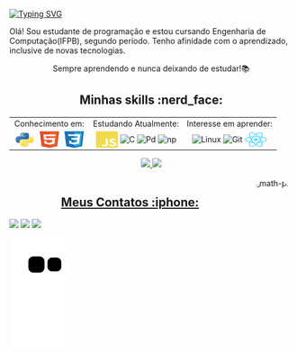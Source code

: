[![Typing SVG](https://readme-typing-svg.herokuapp.com?color=%23F7F7F7&size=75&center=true&vCenter=true&width=1920&height=100&lines=%3CMatheus+Mendes%2F%3E)](https://git.io/typing-svg)

Olá! Sou estudante de programação e estou cursando Engenharia de Computação(IFPB), segundo período. Tenho afinidade com o aprendizado, inclusive de novas tecnologias.

<p align="center">Sempre aprendendo e nunca deixando de estudar!📚</p>

<h2 align="center">Minhas skills :nerd_face:</h2>

<div align="center">
  <table>
     <tr>
        <td align="center">Conhecimento em:</td>
        <td align="center">Estudando Atualmente:</td>
        <td align="center">Interesse em aprender:</td>
      </tr>
      <tr>
        <td align="center">
        <img align="center"  title="Python" alt="Python" height="30" width="40" src="https://raw.githubusercontent.com/devicons/devicon/master/icons/python/python-original.svg"> 
        <img align="center" title="HTML5" alt="HTML" height="30" width="40" src="https://raw.githubusercontent.com/devicons/devicon/master/icons/html5/html5-original.svg">
        <img align="center"  title="CSS3" alt="CSS" height="30" width="40" src="https://raw.githubusercontent.com/devicons/devicon/master/icons/css3/css3-original.svg">
      </td>
      <td align="center">
        <img align="center" title="JavaScript" alt="JS" height="30" width="40" src="https://raw.githubusercontent.com/devicons/devicon/master/icons/javascript/javascript-plain.svg">
        <img align="center" title="C" alt="C" height="30" width="40" src="https://cdn.jsdelivr.net/gh/devicons/devicon/icons/c/c-original.svg">
        <img align="center" title="Pandas" alt="Pd" height="30" width="40" src="https://cdn.jsdelivr.net/gh/devicons/devicon/icons/pandas/pandas-original.svg">
        <img align="center" title="NumPY" alt="np" height="30" width="40" src="https://cdn.jsdelivr.net/gh/devicons/devicon/icons/numpy/numpy-original.svg">
      </td>
      <td align="center">
       <img align="center" title="Linux" alt="Linux" height="30" width="40" src="https://cdn.jsdelivr.net/gh/devicons/devicon/icons/linux/linux-original.svg">
       <img align="center" title="Git" alt="Git" height="30" width="40" src="https://cdn.jsdelivr.net/gh/devicons/devicon/icons/git/git-original.svg">
       <img align="center" title="React" alt="React" height="30" width="40" src="https://raw.githubusercontent.com/devicons/devicon/master/icons/react/react-original.svg">
    </td>
    </tr>
  </table>
</div>

<div align="center">
  <a href="https://github.com/mendespy">
  <img height="150em" src="https://github-readme-stats.vercel.app/api?username=mendespy&show_icons=true&theme=dark&include_all_commits=true&count_private=true"/>
  <img height="150em" src="https://github-readme-stats.vercel.app/api/top-langs/?username=mendespy&layout=compact&langs_count=7&theme=dark"/>
</div>
  
<div style="display: inline_block"><br>
  <img align="right" alt="math-pic" height="200" style="border-radius:50px;" src="https://media.discordapp.net/attachments/897594765997146194/905988631976632350/101_Sem_Titulo_20210206142927_1.png?width=534&height=670">
</div>

<h2 align="center">Meus Contatos :iphone:</h2>

<div>

  <a href="https://instagram.com/mendes.py/" target="_blank"><img src="https://img.shields.io/badge/-Instagram-%23E4405F?style=for-the-badge&logo=instagram&logoColor=white" target="_blank"></a>
  <a href = "mailto:matheusmcc.dev@gmail.com"><img src="https://img.shields.io/badge/-Gmail-%23333?style=for-the-badge&logo=gmail&logoColor=white" target="_blank"></a>
  <a href="https://www.linkedin.com/in/matheus-mendes-castro-cavalcante-95b857203/" target="_blank"><img src="https://img.shields.io/badge/-LinkedIn-%230077B5?style=for-the-badge&logo=linkedin&logoColor=white" target="_blank"></a> 


  ![Snake animation](https://github.com/mendespy/mendespy/blob/output/github-contribution-grid-snake.svg)
  
</div>
